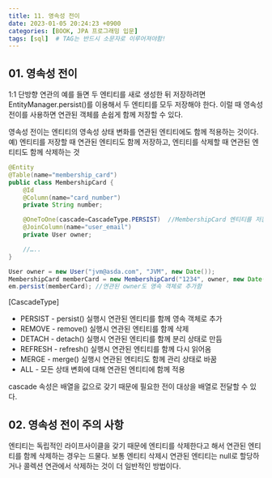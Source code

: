 ```yaml
---
title: 11. 영속성 전이
date: 2023-01-05 20:24:23 +0900
categories: [BOOK, JPA 프로그래밍 입문]
tags: [sql]  # TAG는 반드시 소문자로 이루어져야함!
---
```


## 01. 영속성 전이
1:1 단방향 연관의 예를 들면 두 엔티티를 새로 생성한 뒤 저장하려면 EntityManager.persist()를 이용해서 두 엔티티를 모두 저장해야 한다. 이럴 때 영속성 전이를 사용하면 연관된 객체를 손쉽게 함께 저장할 수 있다.

영속성 전이는 엔티티의 영속성 상태 변화를 연관된 엔티티에도 함께 적용하는 것이다. 예) 엔티티를 저장할 때 연관된 엔티티도 함께 저장하고, 엔티티를 삭제할 때 연관된 엔티티도 함께 삭제하는 것

```java
@Entity
@Table(name="membership_card")
public class MembershipCard {
    @Id
    @Column(name="card_number")
    private String number;

    @OneToOne(cascade=CascadeType.PERSIST)  //MembershipCard 엔티티를 저장할 때 연관된 owner도 함께 저장한다.
    @JoinColumn(name="user_email")
    private User owner;

    //…..
}

User owner = new User("jvm@asda.com", "JVM", new Date());
MembershipCard memberCard = new MembershipCard("1234", owner, new Date());
em.persist(memberCard); //연관된 owner도 영속 객체로 추가함
```

[CascadeType]
* PERSIST - persist() 실행시 연관된 엔티티를 함께 영속 객체로 추가
* REMOVE - remove() 실행시 연관된 엔티티를 함께 삭제
* DETACH - detach() 실행시 연관된 엔티티를 함께 분리 상태로 만듬
* REFRESH - refresh() 실행시 연관된 엔티티를 함께 다시 읽어옴
* MERGE - merge() 실행시 연관된 엔티티도 함께 관리 상태로 바꿈
* ALL - 모든 상태 변화에 대해 연관된 엔티티에 함께 적용

cascade 속성은 배열을 값으로 갖기 때문에 필요한 전이 대상을 배열로 전달할 수 있다.

## 02. 영속성 전이 주의 사항
엔티티는 독립적인 라이프사이클을 갖기 때문에 엔티티를 삭제한다고 해서 연관된 엔티티를 함께 삭제하는 경우는 드물다. 보통 엔티티 삭제시 연관된 엔티티는 null로 할당하거나 콜렉션 연관에서 삭제하는 것이 더 일반적인 방법이다.
